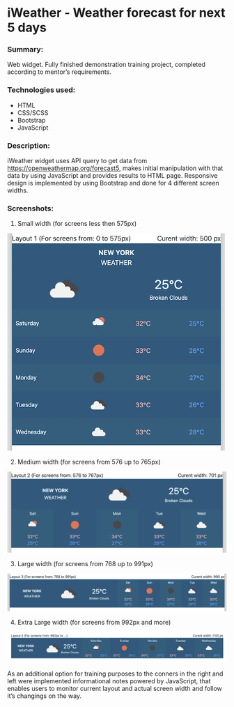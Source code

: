 # iWeather - Weather forecast for next 5 days 
### Summary:
Web widget. Fully finished demonstration training project, completed according to mentor’s requirements.
### Technologies used:
* HTML
* CSS/SCSS
* Bootstrap
* JavaScript
### Description:
iWeather widget uses API query to get data from https://openweathermap.org/forecast5, makes initial manipulation with that data by using JavaScript and provides results to HTML page. Responsive design is implemented by using Bootstrap and done for 4 different screen widths.
### Screenshots:
1.	Small width (for screens less then 575px)

![Layout 1](/assets/images/L01-500.png)

2.	Medium width (for screens from 576 up to 765px)

![Layout 2](/assets/images/L02.png)

3.	Large width (for screens from 768 up to 991px)

![Layout 3](/assets/images/L03.png)

4.	Extra Large width (for screens from 992px and more)

![Layout 4](/assets/images/L04.png)

As an additional option for training purposes to the conners in the right and left were implemented informational notes powered by JavaScript, that enables users to monitor current layout and actual screen width and follow it’s changings on the way. 
